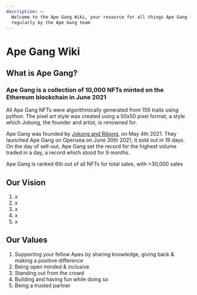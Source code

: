 ```yaml
---
description: >-
  Welcome to the Ape Gang Wiki, your resource for all things Ape Gang - updated
  regularly by the Ape Gang team
---
```


# Ape Gang Wiki

## What is Ape Gang?

### Ape Gang is a collection of 10,000 NFTs minted on the Ethereum blockchain in June 2021

All Ape Gang NFTs were algorithmically generated from 156 traits using python. The pixel art style was created using a 50x50 pixel format, a style which Jokong, the founder and artist, is renowned for.

Ape Gang was founded by [Jokong and Rikong](about-us/founders.md), on May 4th 2021. They launched Ape Gang on Opensea on June 30th 2021, it sold out in 19 days. On the day of sell-out, Ape Gang set the record for the highest volume traded in a day, a record which stood for 9 months.

Ape Gang is ranked 6th out of all NFTs for total sales, with >30,000 sales

## Our Vision

1. x
2. x
3. x
4. x
5. x

## Our Values

1. &#x20;Supporting your fellow Apes by sharing knowledge, giving back & making a positive difference‬
2. Being open minded & inclusive
3. Standing out from the crowd‬
4. Building and having fun while doing so‬
5. Being a trusted partner‬
